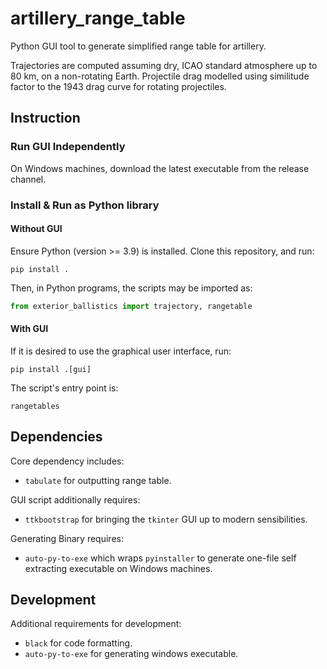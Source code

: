 # artillery_range_table
Python GUI tool to generate simplified range table for artillery.

Trajectories are computed assuming dry, ICAO standard atmosphere up to 80 km, 
on a non-rotating Earth. Projectile drag modelled using similitude factor 
to the 1943 drag curve for rotating projectiles. 

## Instruction

### Run GUI Independently
On Windows machines, download the latest executable from the release channel. 

### Install & Run as Python library

#### Without GUI
Ensure Python (version >= 3.9) is installed. Clone this repository, and run:
```shell
pip install .
```
Then, in Python programs, the scripts may be imported as:
```python
from exterior_ballistics import trajectory, rangetable
```

#### With GUI
If it is desired to use the graphical user interface, run:
```shell
pip install .[gui]
```
The script's entry point is:
```shell
rangetables
```

## Dependencies
Core dependency includes:
 - `tabulate` for outputting range table.

GUI script additionally requires:
 - `ttkbootstrap` for bringing the `tkinter` GUI up to modern sensibilities.  

Generating Binary requires:
 - `auto-py-to-exe` which wraps `pyinstaller` to generate one-file self extracting executable
on Windows machines.

## Development
Additional requirements for development:
 - `black` for code formatting.
 - `auto-py-to-exe` for generating windows executable.
